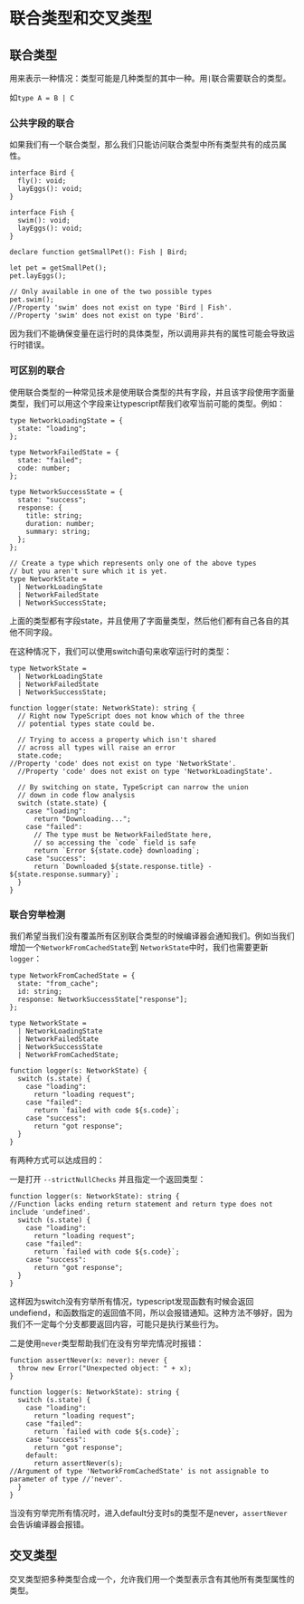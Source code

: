 # 联合类型和交叉类型

## 联合类型

用来表示一种情况：类型可能是几种类型的其中一种。用`|`联合需要联合的类型。

如`type A = B | C`

### 公共字段的联合

如果我们有一个联合类型，那么我们只能访问联合类型中所有类型共有的成员属性。

```
interface Bird {
  fly(): void;
  layEggs(): void;
}

interface Fish {
  swim(): void;
  layEggs(): void;
}

declare function getSmallPet(): Fish | Bird;

let pet = getSmallPet();
pet.layEggs();

// Only available in one of the two possible types
pet.swim();
//Property 'swim' does not exist on type 'Bird | Fish'.
//Property 'swim' does not exist on type 'Bird'.
```

因为我们不能确保变量在运行时的具体类型，所以调用非共有的属性可能会导致运行时错误。

### 可区别的联合

使用联合类型的一种常见技术是使用联合类型的共有字段，并且该字段使用字面量类型，我们可以用这个字段来让typescript帮我们收窄当前可能的类型。例如：

```
type NetworkLoadingState = {
  state: "loading";
};

type NetworkFailedState = {
  state: "failed";
  code: number;
};

type NetworkSuccessState = {
  state: "success";
  response: {
    title: string;
    duration: number;
    summary: string;
  };
};

// Create a type which represents only one of the above types
// but you aren't sure which it is yet.
type NetworkState =
  | NetworkLoadingState
  | NetworkFailedState
  | NetworkSuccessState;
```

上面的类型都有字段state，并且使用了字面量类型，然后他们都有自己各自的其他不同字段。

在这种情况下，我们可以使用switch语句来收窄运行时的类型：

```
type NetworkState =
  | NetworkLoadingState
  | NetworkFailedState
  | NetworkSuccessState;

function logger(state: NetworkState): string {
  // Right now TypeScript does not know which of the three
  // potential types state could be.

  // Trying to access a property which isn't shared
  // across all types will raise an error
  state.code;
//Property 'code' does not exist on type 'NetworkState'.
  //Property 'code' does not exist on type 'NetworkLoadingState'.

  // By switching on state, TypeScript can narrow the union
  // down in code flow analysis
  switch (state.state) {
    case "loading":
      return "Downloading...";
    case "failed":
      // The type must be NetworkFailedState here,
      // so accessing the `code` field is safe
      return `Error ${state.code} downloading`;
    case "success":
      return `Downloaded ${state.response.title} - ${state.response.summary}`;
  }
}
```

### 联合穷举检测

我们希望当我们没有覆盖所有区别联合类型的时候编译器会通知我们。例如当我们增加一个`NetworkFromCachedState`到 `NetworkState`中时，我们也需要更新`logger`：

```
type NetworkFromCachedState = {
  state: "from_cache";
  id: string;
  response: NetworkSuccessState["response"];
};

type NetworkState =
  | NetworkLoadingState
  | NetworkFailedState
  | NetworkSuccessState
  | NetworkFromCachedState;

function logger(s: NetworkState) {
  switch (s.state) {
    case "loading":
      return "loading request";
    case "failed":
      return `failed with code ${s.code}`;
    case "success":
      return "got response";
  }
}
```

有两种方式可以达成目的：

一是打开 `--strictNullChecks` 并且指定一个返回类型：

```
function logger(s: NetworkState): string {
//Function lacks ending return statement and return type does not include 'undefined'.
  switch (s.state) {
    case "loading":
      return "loading request";
    case "failed":
      return `failed with code ${s.code}`;
    case "success":
      return "got response";
  }
}
```

这样因为switch没有穷举所有情况，typescript发现函数有时候会返回undefiend，和函数指定的返回值不同，所以会报错通知。这种方法不够好，因为我们不一定每个分支都要返回内容，可能只是执行某些行为。

二是使用`never`类型帮助我们在没有穷举完情况时报错：

```
function assertNever(x: never): never {
  throw new Error("Unexpected object: " + x);
}

function logger(s: NetworkState): string {
  switch (s.state) {
    case "loading":
      return "loading request";
    case "failed":
      return `failed with code ${s.code}`;
    case "success":
      return "got response";
    default:
      return assertNever(s);
//Argument of type 'NetworkFromCachedState' is not assignable to parameter of type //'never'.
  }
}
```

当没有穷举完所有情况时，进入default分支时s的类型不是never，`assertNever`会告诉编译器会报错。

## 交叉类型

交叉类型把多种类型合成一个，允许我们用一个类型表示含有其他所有类型属性的类型。



